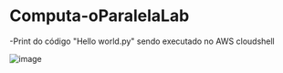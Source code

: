 # Computa-oParalelaLab
-Print do código "Hello world.py" sendo executado no AWS cloudshell

![image](https://github.com/Julian-CT/Computa-oParalelaLab/assets/144359181/eae5cda0-3478-4995-ac70-50f854485196)

